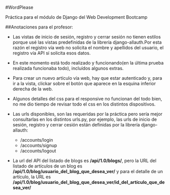 #WordPlease

Práctica para el módulo de Django del Web Development Bootcamp

##Anotaciones para el profesor:
* Las vistas de inicio de sesión, registro y cerrar sesión no tienen estilos
porque usé las vistas predefinidas de la librería django-allauth.Por esta razón el registro
vía web no solicita el nombre y apellidos del usuario, el registro vía API sí solicita esos datos.

* En este momento está todo realizado y funcionando(en la última prueba realizada funcionaba todo),
incluídos algunos extras.

* Para crear un nuevo artículo vía web, hay que estar autenticado y, para ir a la vista, clickar
sobre el botón que aparece en la esquina inferior derecha de la web.

* Algunos detalles del css para el responsive no funcionan del todo bien, no me dio tiempo de revisar todo 
el css en los distintos dispositivos.

* Las urls disponibles, son las requeridas por la práctica pero sería mejor consultarlas en los distintos urls.py,
por ejemplo, las urls de inicio de sesión, registro y cerrar cesión están definidas por la librería django-allauth:
    * /accounts/login
    * /accounts/signup
    * /accounts/logout

* La url del API del listado de blogs es **/api/1.0/blogs/**, pero la URL del listado de artículos
de un blog es **/api/1.0/blog/usuario_del_blog_que_desea_ver/** y para el detalle de un artículo, la URL
es **/api/1.0/blog/usuario_del_blog_que_desea_ver/id_del_artículo_que_desea_ver/**

